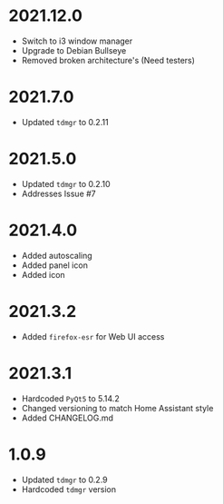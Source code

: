 # 2021.12.0

- Switch to i3 window manager
- Upgrade to Debian Bullseye
- Removed broken architecture's (Need testers)

# 2021.7.0

- Updated `tdmgr` to 0.2.11

# 2021.5.0

- Updated `tdmgr` to 0.2.10
- Addresses Issue #7

# 2021.4.0

- Added autoscaling
- Added panel icon
- Added icon

# 2021.3.2

- Added `firefox-esr` for Web UI access

# 2021.3.1

- Hardcoded `PyQt5` to 5.14.2
- Changed versioning to match Home Assistant style
- Added CHANGELOG.md

# 1.0.9

- Updated `tdmgr` to 0.2.9
- Hardcoded `tdmgr` version
